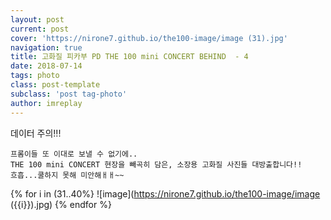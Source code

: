 ```yaml
---
layout: post
current: post
cover: 'https://nirone7.github.io/the100-image/image (31).jpg'
navigation: true
title: 고화질 피카부 PD THE 100 mini CONCERT BEHIND  - 4
date: 2018-07-14
tags: photo 
class: post-template
subclass: 'post tag-photo'
author: imreplay
---
```


데이터 주의!!!

```
프롬이들 또 이대로 보낼 수 없기에..
THE 100 mini CONCERT 현장을 빼곡히 담은, 소장용 고화질 사진들 대방출합니다!!
흐흡...쿨하지 못해 미안해ㅐㅐ~~
```

{% for i in (31..40%}
![image](https://nirone7.github.io/the100-image/image ({{i}}).jpg)
{% endfor %}
